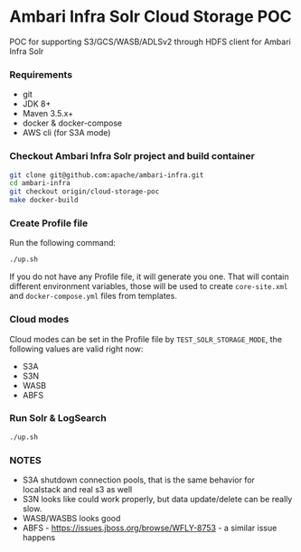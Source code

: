 # Ambari Infra Solr Cloud Storage POC
POC for supporting S3/GCS/WASB/ADLSv2 through HDFS client for Ambari Infra Solr

### Requirements
- git
- JDK 8+
- Maven 3.5.x+
- docker & docker-compose
- AWS cli (for S3A mode)

### Checkout Ambari Infra Solr project and build container
```bash
git clone git@github.com:apache/ambari-infra.git
cd ambari-infra
git checkout origin/cloud-storage-poc
make docker-build
```

### Create Profile file
Run the following command:
```bash
./up.sh
```
If you do not have any Profile file, it will generate you one. That will contain different environment variables, those will be used to create `core-site.xml` and `docker-compose.yml` files from templates.

### Cloud modes
Cloud modes can be set in the Profile file by `TEST_SOLR_STORAGE_MODE`, the following values are valid right now:
- S3A
- S3N
- WASB
- ABFS

### Run Solr & LogSearch

```bash
./up.sh
```

### NOTES
- S3A shutdown connection pools, that is the same behavior for localstack and real s3 as well
- S3N looks like could work properly, but data update/delete can be really slow.
- WASB/WASBS looks good
- ABFS - https://issues.jboss.org/browse/WFLY-8753 - a similar issue happens
